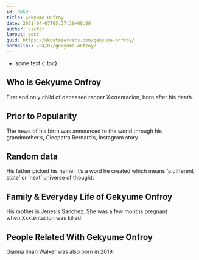 ```yaml
---
id: 8652
title: Gekyume Onfroy
date: 2021-04-07T05:37:38+00:00
author: victor
layout: post
guid: https://ukdataservers.com/gekyume-onfroy/
permalink: /04/07/gekyume-onfroy/
---
```


* some text
{: toc}


## Who is Gekyume Onfroy



First and only child of deceased rapper Xxxtentacion, born after his death. 

                
                
                
## Prior to Popularity



The news of his birth was announced to the world through his grandmother&#8217;s, Cleopatra Bernard&#8217;s, Instagram story. 

                
                
                
## Random data



His father picked his name. It&#8217;s a word he created which means &#8216;a different state&#8217; or &#8216;next&#8217; universe of thought. 

                
                
                
## Family & Everyday Life of Gekyume Onfroy



His mother is Jenesis Sanchez. She was a few months pregnant when Xxxtentacion was killed. 

                
                
                
## People Related With Gekyume Onfroy



Gianna Iman Walker was also born in 2019. 

                
              
            
          
          
          